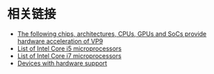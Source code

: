 # 相关链接

* [The following chips, architectures, CPUs, GPUs and SoCs provide hardware acceleration of VP9](https://en.wikipedia.org/wiki/VP9)
* [List of Intel Core i5 microprocessors](https://en.wikipedia.org/wiki/List_of_Intel_Core_i5_microprocessors)
* [List of Intel Core i7 microprocessors](https://en.wikipedia.org/wiki/List_of_Intel_Core_i7_microprocessors)
* [Devices with hardware support](http://wiki.webmproject.org/zz-obsolete/devices)